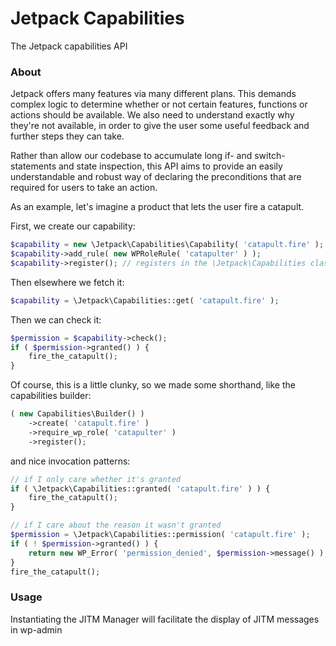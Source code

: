 # Jetpack Capabilities

The Jetpack capabilities API

### About

Jetpack offers many features via many different plans. This demands complex logic to determine whether or not certain features, functions or actions should be available. We also need to understand exactly why they're not available, in order to give the user some useful feedback and further steps they can take.

Rather than allow our codebase to accumulate long if- and switch- statements and state inspection, this API aims to provide an easily understandable and robust way of declaring the preconditions that are required for users to take an action.

As an example, let's imagine a product that lets the user fire a catapult.

First, we create our capability:

```php
$capability = new \Jetpack\Capabilities\Capability( 'catapult.fire' );
$capability->add_rule( new WPRoleRule( 'catapulter' ) );
$capability->register(); // registers in the \Jetpack\Capabilities class
```

Then elsewhere we fetch it:

```php
$capability = \Jetpack\Capabilities::get( 'catapult.fire' );
```

Then we can check it:

```php
$permission = $capability->check();
if ( $permission->granted() ) {
	fire_the_catapult();
}
```

Of course, this is a little clunky, so we made some shorthand, like the capabilities builder:

```php
( new Capabilities\Builder() )
	->create( 'catapult.fire' )
	->require_wp_role( 'catapulter' )
	->register();
```

and nice invocation patterns:

```php
// if I only care whether it's granted
if ( \Jetpack\Capabilities::granted( 'catapult.fire' ) ) {
	fire_the_catapult();
}
```

```php
// if I care about the reason it wasn't granted
$permission = \Jetpack\Capabilities::permission( 'catapult.fire' );
if ( ! $permission->granted() ) {
	return new WP_Error( 'permission_denied', $permission->message() );
}
fire_the_catapult();
```

### Usage

Instantiating the JITM Manager will facilitate the display of JITM messages in wp-admin
